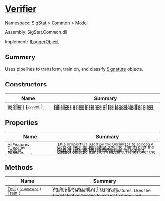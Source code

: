 # [Verifier](./Verifier.md)

Namespace: [SigStat]() > [Common](./../README.md) > [Model](./README.md)

Assembly: SigStat.Common.dll

Implements [ILoggerObject](./../ILoggerObject.md)

## Summary
Uses pipelines to transform, train on, and classify [Signature](https://github.com/hargitomi97/sigstat/blob/master/docs/md/SigStat/Common/Signature.md) objects.

## Constructors

| Name | Summary | 
| --- | --- | 
| <sub>Verifier ( [`ILogger`](https://docs.microsoft.com/en-us/dotnet/api/Microsoft.Extensions.Logging.ILogger) )</sub><div style="margin: -28px 0px 0px 0px;"><img width=200/>  | <sub>Initializes a new instance of the [Model.Verifier](https://github.com/hargitomi97/sigstat/blob/master/docs/md/SigStat/Common/Model/Verifier.md) class</sub><div style="margin: -28px 0px 0px 0px;"><img width=200/>  | <br>
| <sub>Verifier (  )</sub><div style="margin: -28px 0px 0px 0px;"><img width=200/>  | <sub>Initializes a new instance of the [Model.Verifier](https://github.com/hargitomi97/sigstat/blob/master/docs/md/SigStat/Common/Model/Verifier.md) class.</sub><div style="margin: -28px 0px 0px 0px;"><img width=200/>  | <br>
| <sub>Verifier ( [`Verifier`](./Verifier.md) )</sub><div style="margin: -28px 0px 0px 0px;"><img width=200/>  | <sub>Initializes a new instance of the [Model.Verifier](https://github.com/hargitomi97/sigstat/blob/master/docs/md/SigStat/Common/Model/Verifier.md) class based on another Verifier instance</sub><div style="margin: -28px 0px 0px 0px;"><img width=200/>  | <br>


## Properties

| Name | Summary | 
| --- | --- | 
| <sub>AllFeatures</sub><div style="margin: -28px 0px 0px 0px;"><img width=200/>  | <sub>This property is used by the Serializer to access a list of all FeatureDescriptors</sub><div style="margin: -28px 0px 0px 0px;"><img width=200/>  | <br>
| <sub>Classifier</sub><div style="margin: -28px 0px 0px 0px;"><img width=200/>  | <sub>Gets or sets the classifier pipeline. Hands over the Logger object.</sub><div style="margin: -28px 0px 0px 0px;"><img width=200/>  | <br>
| <sub>Logger</sub><div style="margin: -28px 0px 0px 0px;"><img width=200/>  | <sub>Gets or sets the class responsible for logging</sub><div style="margin: -28px 0px 0px 0px;"><img width=200/>  | <br>
| <sub>Pipeline</sub><div style="margin: -28px 0px 0px 0px;"><img width=200/>  | <sub>Gets or sets the transform pipeline. Hands over the Logger object.</sub><div style="margin: -28px 0px 0px 0px;"><img width=200/>  | <br>
| <sub>SignerModel</sub><div style="margin: -28px 0px 0px 0px;"><img width=200/>  | <sub>Gets or sets the signer model.</sub><div style="margin: -28px 0px 0px 0px;"><img width=200/>  | <br>


## Methods

| Name | Summary | 
| --- | --- | 
| <sub>[Test](./Methods/Verifier-100664117.md) ( [`Signature`](./../Signature.md) )</sub><div style="margin: -28px 0px 0px 0px;"><img width=200/>  | <sub>Verifies the genuinity of `signature`.</sub><div style="margin: -28px 0px 0px 0px;"><img width=200/>  | <br>
| <sub>[Train](./Methods/Verifier-100664116.md) ( [`List`](https://docs.microsoft.com/en-us/dotnet/api/System.Collections.Generic.List-1)\<[`Signature`](./../Signature.md)> )</sub><div style="margin: -28px 0px 0px 0px;"><img width=200/>  | <sub>Trains the verifier with a list of signatures. Uses the [Model.Verifier.Pipeline](https://github.com/hargitomi97/sigstat/blob/master/docs/md/SigStat/Common/Model/Verifier.md) to extract features,  and [Model.Verifier.Classifier](https://github.com/hargitomi97/sigstat/blob/master/docs/md/SigStat/Common/Model/Verifier.md) to find an optimized limit.</sub><div style="margin: -28px 0px 0px 0px;"><img width=200/>  | <br>


